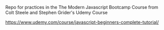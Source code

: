 Repo for practices in the The Modern Javascript Bootcamp Course from Colt Steele and Stephen Grider's Udemy Course

https://www.udemy.com/course/javascript-beginners-complete-tutorial/

